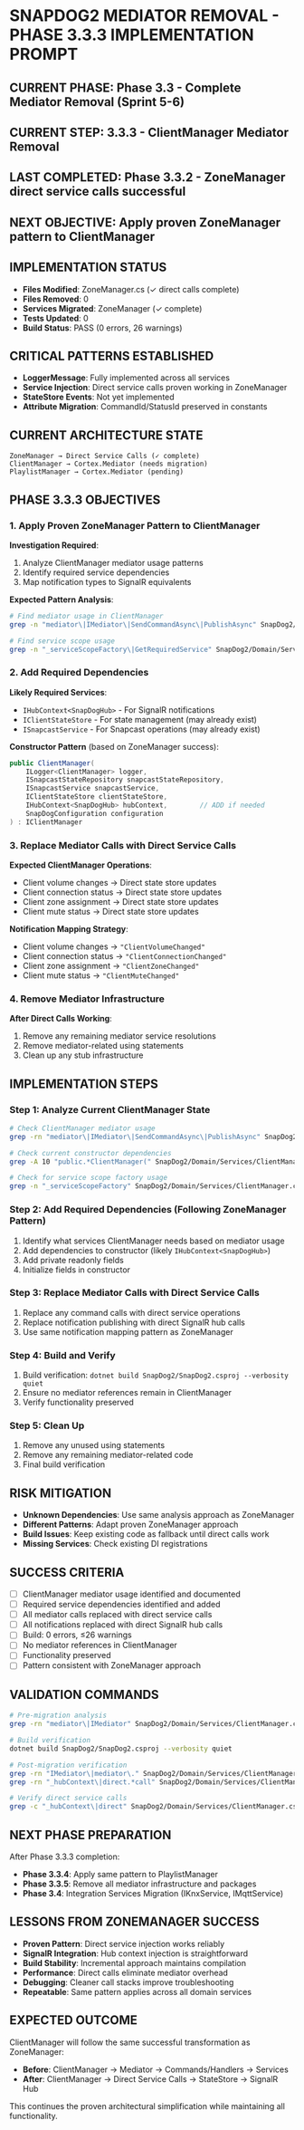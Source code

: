 # SNAPDOG2 MEDIATOR REMOVAL - PHASE 3.3.3 IMPLEMENTATION PROMPT

## CURRENT PHASE: Phase 3.3 - Complete Mediator Removal (Sprint 5-6)
## CURRENT STEP: 3.3.3 - ClientManager Mediator Removal
## LAST COMPLETED: Phase 3.3.2 - ZoneManager direct service calls successful
## NEXT OBJECTIVE: Apply proven ZoneManager pattern to ClientManager

## IMPLEMENTATION STATUS

- **Files Modified**: ZoneManager.cs (✓ direct calls complete)
- **Files Removed**: 0
- **Services Migrated**: ZoneManager (✓ complete)
- **Tests Updated**: 0
- **Build Status**: PASS (0 errors, 26 warnings)

## CRITICAL PATTERNS ESTABLISHED

- **LoggerMessage**: Fully implemented across all services
- **Service Injection**: Direct service calls proven working in ZoneManager
- **StateStore Events**: Not yet implemented
- **Attribute Migration**: CommandId/StatusId preserved in constants

## CURRENT ARCHITECTURE STATE

```
ZoneManager → Direct Service Calls (✓ complete)
ClientManager → Cortex.Mediator (needs migration)
PlaylistManager → Cortex.Mediator (pending)
```

## PHASE 3.3.3 OBJECTIVES

### 1. Apply Proven ZoneManager Pattern to ClientManager

**Investigation Required**:
1. Analyze ClientManager mediator usage patterns
2. Identify required service dependencies
3. Map notification types to SignalR equivalents

**Expected Pattern Analysis**:
```bash
# Find mediator usage in ClientManager
grep -n "mediator\|IMediator\|SendCommandAsync\|PublishAsync" SnapDog2/Domain/Services/ClientManager.cs

# Find service scope usage
grep -n "_serviceScopeFactory\|GetRequiredService" SnapDog2/Domain/Services/ClientManager.cs
```

### 2. Add Required Dependencies

**Likely Required Services**:
- `IHubContext<SnapDogHub>` - For SignalR notifications
- `IClientStateStore` - For state management (may already exist)
- `ISnapcastService` - For Snapcast operations (may already exist)

**Constructor Pattern** (based on ZoneManager success):
```csharp
public ClientManager(
    ILogger<ClientManager> logger,
    ISnapcastStateRepository snapcastStateRepository,
    ISnapcastService snapcastService,
    IClientStateStore clientStateStore,
    IHubContext<SnapDogHub> hubContext,        // ADD if needed
    SnapDogConfiguration configuration
) : IClientManager
```

### 3. Replace Mediator Calls with Direct Service Calls

**Expected ClientManager Operations**:
- Client volume changes → Direct state store updates
- Client connection status → Direct state store updates
- Client zone assignment → Direct state store updates
- Client mute status → Direct state store updates

**Notification Mapping Strategy**:
- Client volume changes → `"ClientVolumeChanged"`
- Client connection status → `"ClientConnectionChanged"`
- Client zone assignment → `"ClientZoneChanged"`
- Client mute status → `"ClientMuteChanged"`

### 4. Remove Mediator Infrastructure

**After Direct Calls Working**:
1. Remove any remaining mediator service resolutions
2. Remove mediator-related using statements
3. Clean up any stub infrastructure

## IMPLEMENTATION STEPS

### Step 1: Analyze Current ClientManager State

```bash
# Check ClientManager mediator usage
grep -rn "mediator\|IMediator\|SendCommandAsync\|PublishAsync" SnapDog2/Domain/Services/ClientManager.cs

# Check current constructor dependencies
grep -A 10 "public.*ClientManager(" SnapDog2/Domain/Services/ClientManager.cs

# Check for service scope factory usage
grep -n "_serviceScopeFactory" SnapDog2/Domain/Services/ClientManager.cs
```

### Step 2: Add Required Dependencies (Following ZoneManager Pattern)

1. Identify what services ClientManager needs based on mediator usage
2. Add dependencies to constructor (likely `IHubContext<SnapDogHub>`)
3. Add private readonly fields
4. Initialize fields in constructor

### Step 3: Replace Mediator Calls with Direct Service Calls

1. Replace any command calls with direct service operations
2. Replace notification publishing with direct SignalR hub calls
3. Use same notification mapping pattern as ZoneManager

### Step 4: Build and Verify

1. Build verification: `dotnet build SnapDog2/SnapDog2.csproj --verbosity quiet`
2. Ensure no mediator references remain in ClientManager
3. Verify functionality preserved

### Step 5: Clean Up

1. Remove any unused using statements
2. Remove any remaining mediator-related code
3. Final build verification

## RISK MITIGATION

- **Unknown Dependencies**: Use same analysis approach as ZoneManager
- **Different Patterns**: Adapt proven ZoneManager approach
- **Build Issues**: Keep existing code as fallback until direct calls work
- **Missing Services**: Check existing DI registrations

## SUCCESS CRITERIA

- [ ] ClientManager mediator usage identified and documented
- [ ] Required service dependencies identified and added
- [ ] All mediator calls replaced with direct service calls
- [ ] All notifications replaced with direct SignalR hub calls
- [ ] Build: 0 errors, ≤26 warnings
- [ ] No mediator references in ClientManager
- [ ] Functionality preserved
- [ ] Pattern consistent with ZoneManager approach

## VALIDATION COMMANDS

```bash
# Pre-migration analysis
grep -rn "mediator\|IMediator" SnapDog2/Domain/Services/ClientManager.cs

# Build verification
dotnet build SnapDog2/SnapDog2.csproj --verbosity quiet

# Post-migration verification
grep -rn "IMediator\|mediator\." SnapDog2/Domain/Services/ClientManager.cs
grep -rn "_hubContext\|direct.*call" SnapDog2/Domain/Services/ClientManager.cs

# Verify direct service calls
grep -c "_hubContext\|direct" SnapDog2/Domain/Services/ClientManager.cs
```

## NEXT PHASE PREPARATION

After Phase 3.3.3 completion:
- **Phase 3.3.4**: Apply same pattern to PlaylistManager
- **Phase 3.3.5**: Remove all mediator infrastructure and packages
- **Phase 3.4**: Integration Services Migration (IKnxService, IMqttService)

## LESSONS FROM ZONEMANAGER SUCCESS

- **Proven Pattern**: Direct service injection works reliably
- **SignalR Integration**: Hub context injection is straightforward
- **Build Stability**: Incremental approach maintains compilation
- **Performance**: Direct calls eliminate mediator overhead
- **Debugging**: Cleaner call stacks improve troubleshooting
- **Repeatable**: Same pattern applies across all domain services

## EXPECTED OUTCOME

ClientManager will follow the same successful transformation as ZoneManager:
- **Before**: ClientManager → Mediator → Commands/Handlers → Services
- **After**: ClientManager → Direct Service Calls → StateStore → SignalR Hub

This continues the proven architectural simplification while maintaining all functionality.

